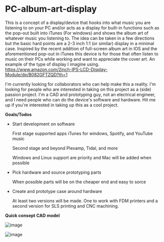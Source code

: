 # PC-album-art-display

This is a concept of a display/device that hooks into what music you are listening to on your PC and/or acts as a display for built-in functions such as the pop-out built into iTunes (For windows) and shows the album art of whatever music you listening to. The idea can be taken in a few directions but the basic hard points are a 2-3 inch 1:1 (or similar) display in a minimal case. Inspired by the recent addition of full-screen album art in IOS and the aforementioned pop-out in iTunes this device is for those that often listen to music on their PCs while working and want to appreciate the cover art. An example of the type of display I imagine using. https://www.amazon.com/2inch-IPS-LCD-Display-Module/dp/B082GFTZQD?th=1

 I'm currently looking for collaborators who can help make this a reality. I'm looking for people who are interested in taking on this project as a (side) passion project. I'm a CAD and prototyping guy, not an electrical engineer, and I need people who can do the device's software and hardware. Hit me up if you're interested in taking up this as a cool project.

**Goals/Todos**

- Start development on software 

  First stage supported apps iTunes for windows, Spotify, and YouTube music

  Second stage and beyond Plexamp, Tidal, and more

  Windows and Linux support are priority and Mac will be added when possible
 
- Pick hardware and source prototyping parts

  When possible parts will be on the cheaper end and easy to sorce
 
 - Create and prototype case around hardware

   At least two versions will be made. One to work with FDM printers and a second version for SLS printing and CNC machining. 

**Quick consept CAD model**

![image](https://user-images.githubusercontent.com/91857314/216833164-9683fc02-f266-4b30-8859-6e41bf8fbf7b.png)

![image](https://user-images.githubusercontent.com/91857314/216833186-6e53f878-79ff-4146-b673-09d7b9990230.png)


